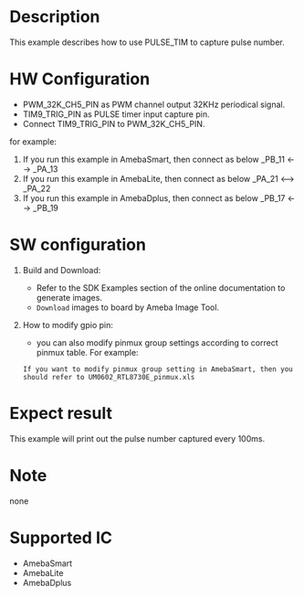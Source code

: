 # Description
This example describes how to use PULSE_TIM to capture pulse number.

# HW Configuration

  - PWM_32K_CH5_PIN as PWM channel output 32KHz periodical signal.
  - TIM9_TRIG_PIN as PULSE timer input capture pin.
  - Connect TIM9_TRIG_PIN to PWM_32K_CH5_PIN.

  for example:

1. If you run this example in AmebaSmart, then connect as below
     _PB_11 <--> _PA_13
2. If you run this example in AmebaLite, then connect as below
     _PA_21 <--> _PA_22
3. If you run this example in AmebaDplus, then connect as below
     _PB_17 <--> _PB_19

# SW configuration
1. Build and Download:
   * Refer to the SDK Examples section of the online documentation to generate images.
   * `Download` images to board by Ameba Image Tool.

2.  How to modify gpio pin:
       - you can also modify pinmux group settings according to correct pinmux table. For example: 
    
        If you want to modify pinmux group setting in AmebaSmart, then you should refer to UM0602_RTL8730E_pinmux.xls

# Expect result
This example will print out the pulse number captured every 100ms.

# Note
none

# Supported IC

  - AmebaSmart
  - AmebaLite
  - AmebaDplus
